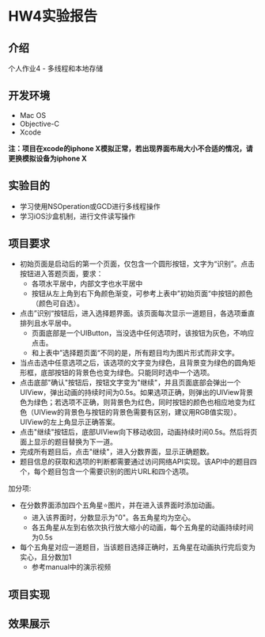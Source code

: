 # HW4实验报告
## 介绍
个人作业4 - 多线程和本地存储
## 开发环境
+ Mac OS
+ Objective-C
+ Xcode

**注：项目在xcode的iphone X模拟正常，若出现界面布局大小不合适的情况，请更换模拟设备为iphone X**
## 实验目的
+ 学习使用NSOperation或GCD进行多线程操作
+ 学习iOS沙盒机制，进行文件读写操作
## 项目要求
+ 初始页面是启动后的第一个页面，仅包含一个圆形按钮，文字为“识别”。点击按钮进入答题页面，要求：
    + 各项水平居中，内部文字也水平居中
    + 按钮从左上角到右下角颜色渐变，可参考上表中”初始页面“中按钮的颜色（颜色可自选）。
+ 点击”识别“按钮后，进入选择题界面。该页面每次显示一道题目，各选项垂直排列且水平居中。
    + 页面底部是一个UIButton，当没选中任何选项时，该按钮为灰色，不响应点击。
    + 和上表中”选择题页面“不同的是，所有题目均为图片形式而非文字。
+ 当点击选中任意选项之后，该选项的文字变为绿色，且背景变为绿色的圆角矩形框，底部按钮的背景色也变为绿色。只能同时选中一个选项。
+ 点击底部"确认"按钮后，按钮文字变为"继续"，并且页面底部会弹出一个UIView，弹出动画的持续时间为0.5s。如果选项正确，则弹出的UIView背景色为绿色；若选项不正确，则背景色为红色，同时按钮的颜色也相应地变为红色（UIView的背景色与按钮的背景色需要有区别，建议用RGB值实现）。UIView的左上角显示正确答案。
+ 点击"继续"按钮后，底部UIView向下移动收回，动画持续时间0.5s。然后将页面上显示的题目替换为下一道。
+ 完成所有题目后，点击"继续"，进入分数界面，显示正确题数。
+ 题目信息的获取和选项的判断都需要通过访问网络API实现。该API中的题目四个，每个题目包含一个需要识别的图片URL和四个选项。

加分项:
+ 在分数界面添加四个五角星⭐️图片，并在进入该界面时添加动画。
    + 进入该界面时，分数显示为"0"。各五角星均为空心。
    + 各五角星从左到右依次执行放大缩小的动画，每个五角星的动画持续时间为0.5s
+ 每个五角星对应一道题目，当该题目选择正确时，五角星在动画执行完后变为实心，且分数加1
    + 参考manual中的演示视频
## 项目实现

## 效果展示
